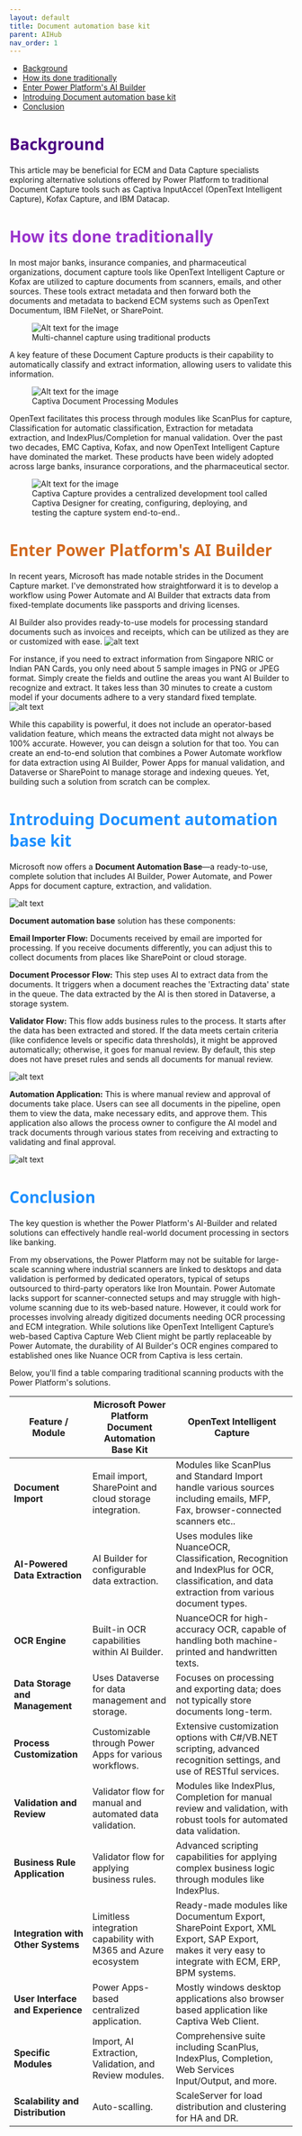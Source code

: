```yaml
---
layout: default
title: Document automation base kit
parent: AIHub
nav_order: 1
---
```


- [Background](#background)
- [How its done traditionally](#how-its-done-traditionally)
- [Enter Power Platform's AI Builder](#enter-power-platforms-ai-builder)
- [Introduing Document automation base kit](#introduing-document-automation-base-kit)
- [Conclusion](#conclusion)


# <span style="color: Indigo;Font-family: Segoe UI, sans-serif;">Background</span>
This article may be beneficial for ECM and Data Capture specialists exploring alternative solutions offered by Power Platform to traditional Document Capture tools such as Captiva InputAccel (OpenText Intelligent Capture), Kofax Capture, and IBM Datacap.
# <span style="color: DarkOrchid;Font-family: Segoe UI, sans-serif;">How its done traditionally</span>
In most major banks, insurance companies, and pharmaceutical organizations, document capture tools like OpenText Intelligent Capture or Kofax are utilized to capture documents from scanners, emails, and other sources. These tools extract metadata and then forward both the documents and metadata to backend ECM systems such as OpenText Documentum, IBM FileNet, or SharePoint.

<figure>
  <img src="image-2.png" alt="Alt text for the image">
  <figcaption>Multi-channel capture using traditional products</figcaption>
</figure>

A key feature of these Document Capture products is their capability to automatically classify and extract information, allowing users to validate this information.
<figure>
  <img src="image-3.png" alt="Alt text for the image">
  <figcaption>Captiva Document Processing Modules</figcaption>
</figure>
OpenText facilitates this process through modules like ScanPlus for capture, Classification for automatic classification, Extraction for metadata extraction, and IndexPlus/Completion for manual validation.
Over the past two decades, EMC Captiva, Kofax, and now OpenText Intelligent Capture have dominated the market. These products have been widely adopted across large banks, insurance corporations, and the pharmaceutical sector.
<figure>
  <img src="image-1.png" alt="Alt text for the image">
  <figcaption>Captiva Capture provides a centralized development tool called Captiva Designer for creating,
configuring, deploying, and testing the capture system end-to-end..</figcaption>
</figure>

# <span style="color: Chocolate;Font-family: Segoe UI, sans-serif;">Enter Power Platform's AI Builder</span>
In recent years, Microsoft has made notable strides in the Document Capture market. I've demonstrated how straightforward it is to develop a workflow using Power Automate and AI Builder that extracts data from fixed-template documents like passports and driving licenses.

AI Builder also provides ready-to-use models for processing standard documents such as invoices and receipts, which can be utilized as they are or customized with ease.
![alt text](image.png)

For instance, if you need to extract information from Singapore NRIC or Indian PAN Cards, you only need about 5 sample images in PNG or JPEG format. Simply create the fields and outline the areas you want AI Builder to recognize and extract. It takes less than 30 minutes to create a custom model if your documents adhere to a very standard fixed template.
![alt text](image-8.png)

While this capability is powerful, it does not include an operator-based validation feature, which means the extracted data might not always be 100% accurate.
However, you can deisgn a solution for that too. You can create an end-to-end solution that combines a Power Automate workflow for data extraction using AI Builder, Power Apps for manual validation, and Dataverse or SharePoint to manage storage and indexing queues. Yet, building such a solution from scratch can be complex.

# <span style="color: DodgerBlue;Font-family: Segoe UI, sans-serif;">Introduing Document automation base kit</span>

Microsoft now offers a **Document Automation Base**—a ready-to-use, complete solution that includes AI Builder, Power Automate, and Power Apps for document capture, extraction, and validation.

![alt text](image-7.png)

**Document automation base** solution has these components:

**Email Importer Flow:** 
Documents received by email are imported for processing. If you receive documents differently, you can adjust this to collect documents from places like SharePoint or cloud storage.

**Document Processor Flow:** 
This step uses AI to extract data from the documents. It triggers when a document reaches the 'Extracting data' state in the queue. The data extracted by the AI is then stored in Dataverse, a storage system.

**Validator Flow:** 
This flow adds business rules to the process. It starts after the data has been extracted and stored. If the data meets certain criteria (like confidence levels or specific data thresholds), it might be approved automatically; otherwise, it goes for manual review. By default, this step does not have preset rules and sends all documents for manual review.

![alt text](image-5.png)

**Automation Application:** 
This is where manual review and approval of documents take place. Users can see all documents in the pipeline, open them to view the data, make necessary edits, and approve them. This application also allows the process owner to configure the AI model and track documents through various states from receiving and extracting to validating and final approval.

![alt text](image-6.png)

# <span style="color: DodgerBlue;Font-family: Segoe UI, sans-serif;">Conclusion</span>
The key question is whether the Power Platform's AI-Builder and related solutions can effectively handle real-world document processing in sectors like banking.

From my observations, the Power Platform may not be suitable for large-scale scanning where industrial scanners are linked to desktops and data validation is performed by dedicated operators, typical of setups outsourced to third-party operators like Iron Mountain. Power Automate lacks support for scanner-connected setups and may struggle with high-volume scanning due to its web-based nature. However, it could work for processes involving already digitized documents needing OCR processing and ECM integration. While solutions like OpenText Intelligent Capture’s web-based Captiva Capture Web Client might be partly replaceable by Power Automate, the durability of AI Builder's OCR engines compared to established ones like Nuance OCR from Captiva is less certain.

Below, you'll find a table comparing traditional scanning products with the Power Platform's solutions.

| Feature / Module                        | Microsoft Power Platform Document Automation Base Kit    | OpenText Intelligent Capture   |
|-----------------------------------------|----------------------------------------------------------|--------------------------------|
| **Document Import**                     | Email import, SharePoint and cloud storage integration.  | Modules like ScanPlus and Standard Import handle various sources including emails, MFP, Fax, browser-connected scanners etc.. |
| **AI-Powered Data Extraction**          | AI Builder for configurable data extraction.             | Uses modules like NuanceOCR, Classification, Recognition and IndexPlus for OCR, classification, and data extraction from various document types. |
| **OCR Engine**                          | Built-in OCR capabilities within AI Builder.             | NuanceOCR for high-accuracy OCR, capable of handling both machine-printed and handwritten texts. |
| **Data Storage and Management**         | Uses Dataverse for data management and storage.          | Focuses on processing and exporting data; does not typically store documents long-term. |
| **Process Customization**               | Customizable through Power Apps for various workflows.   | Extensive customization options with C#/VB.NET scripting, advanced recognition settings, and use of RESTful services. |
| **Validation and Review**               | Validator flow for manual and automated data validation. | Modules like IndexPlus, Completion for manual review and validation, with robust tools for automated data validation. |
| **Business Rule Application**           | Validator flow for applying business rules.             | Advanced scripting capabilities for applying complex business logic through modules like IndexPlus. |
| **Integration with Other Systems**      | Limitless integration capability with M365 and Azure ecosystem            | Ready-made modules like Documentum Export, SharePoint Export, XML Export, SAP Export, makes it very easy to integrate with ECM, ERP, BPM systems. |
| **User Interface and Experience**       | Power Apps-based centralized application.                | Mostly windows desktop applications also browser based application like Captiva Web  Client. |
| **Specific Modules**                    | Import, AI Extraction, Validation, and Review modules.   | Comprehensive suite including ScanPlus, IndexPlus, Completion, Web Services Input/Output, and more. |
| **Scalability and Distribution**        | Auto-scalling. | ScaleServer for load distribution and clustering for HA and DR. |